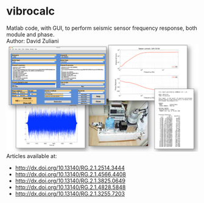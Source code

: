 # vibrocalc
Matlab code, with GUI, to perform seismic sensor frequency response, both module and phase.<br>
Author: David Zuliani
![image](/Images/vibrocalc.full.png)
<br>
Articles available at:<br>
- http://dx.doi.org/10.13140/RG.2.1.2514.3444<br>
- http://dx.doi.org/10.13140/RG.2.1.4566.4408<br>
- http://dx.doi.org/10.13140/RG.2.1.3825.0649<br>
- http://dx.doi.org/10.13140/RG.2.1.4828.5848<br>
- http://dx.doi.org/10.13140/RG.2.1.3255.7203<br>
